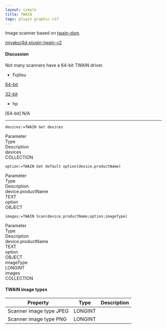 ```yaml
---
layout: simple
title: TWAIN
tags: plugin graphic v17
---
```


Image scanner based on [twain-dsm](https://github.com/twain/twain-dsm).

<!--more-->

[miyako/4d-plugin-twain-v2](https://github.com/miyako/4d-plugin-twain-v2)

#### Discussion

Not many scanners have a 64-bit TWAIN driver.

* Fujitsu

[64-bit](https://www.fujitsu.com/global/support/products/computing/peripheral/scanners/fi/software/fi6x30-fi6x40-ps-ip-twain64.html)

[32-bit](https://www.fujitsu.com/global/support/products/computing/peripheral/scanners/fi/software/fi6x30-fi6x40-ps-ip-twain32.html)

* hp

[64-bit] N/A

---

```
devices:=TWAIN Get devices
```

<div class="grid">
  <div class="syntax-th cell cell--2">Parameter</div>
  <div class="syntax-th cell cell--2">Type</div>
  <div class="syntax-th cell cell--8">Description</div>
  <div class="syntax-td cell cell--2">devices</div>
  <div class="syntax-td cell cell--2">COLLECTION</div>
  <div class="syntax-td cell cell--8"></div>   
</div>

```
option:=TWAIN Get default option(device.productName)
```

<div class="grid">
  <div class="syntax-th cell cell--2">Parameter</div>
  <div class="syntax-th cell cell--2">Type</div>
  <div class="syntax-th cell cell--8">Description</div>
  <div class="syntax-td cell cell--2">device.productName</div>
  <div class="syntax-td cell cell--2">TEXT</div>
  <div class="syntax-td cell cell--8"></div>   
  <div class="syntax-td cell cell--2">option</div>
  <div class="syntax-td cell cell--2">OBJECT</div>
  <div class="syntax-td cell cell--8"></div>   
</div>

```
images:=TWAIN Scan(device.productName;option;imageType)
```

<div class="grid">
  <div class="syntax-th cell cell--2">Parameter</div>
  <div class="syntax-th cell cell--2">Type</div>
  <div class="syntax-th cell cell--8">Description</div>
  <div class="syntax-td cell cell--2">device.productName</div>
  <div class="syntax-td cell cell--2">TEXT</div>
  <div class="syntax-td cell cell--8"></div>   
  <div class="syntax-td cell cell--2">option</div>
  <div class="syntax-td cell cell--2">OBJECT</div>
  <div class="syntax-td cell cell--8"></div>   
  <div class="syntax-td cell cell--2">imageType</div>
  <div class="syntax-td cell cell--2">LONGINT</div>
  <div class="syntax-td cell cell--8"></div>   
  <div class="syntax-td cell cell--2">images</div>
  <div class="syntax-td cell cell--2">COLLECTION</div>
  <div class="syntax-td cell cell--8"></div>  
</div>

#### TWAIN image types

Property|Type|Description
------------|------|----
Scanner image type JPEG|LONGINT|
Scanner image type PNG|LONGINT|


